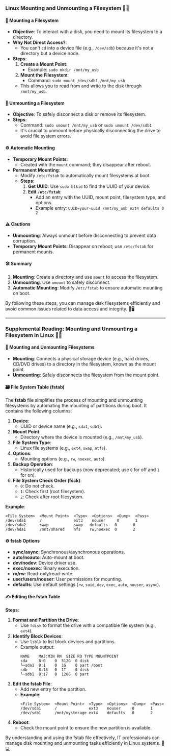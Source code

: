 ### Linux Mounting and Unmounting a Filesystem 🐧📂

#### 🔄 **Mounting a Filesystem**

- **Objective**: To interact with a disk, you need to mount its filesystem to a directory.
- **Why Not Direct Access?**:
  - You can't `cd` into a device file (e.g., `/dev/sdb`) because it's not a directory but a device node.
- **Steps**:
  1. **Create a Mount Point**:
     - Example: `sudo mkdir /mnt/my_usb`
  2. **Mount the Filesystem**:
     - Command: `sudo mount /dev/sdb1 /mnt/my_usb`
  - This allows you to read from and write to the disk through `/mnt/my_usb`.

#### 🔄 **Unmounting a Filesystem**

- **Objective**: To safely disconnect a disk or remove its filesystem.
- **Steps**:
  - Command: `sudo umount /mnt/my_usb` or `sudo umount /dev/sdb1`
  - It's crucial to unmount before physically disconnecting the drive to avoid file system errors.

#### ⚙️ **Automatic Mounting**

- **Temporary Mount Points**:
  - Created with the `mount` command; they disappear after reboot.
- **Permanent Mounting**:
  - Modify `/etc/fstab` to automatically mount filesystems at boot.
  - **Steps**:
    1. **Get UUID**: Use `sudo blkid` to find the UUID of your device.
    2. **Edit `/etc/fstab`**:
       - Add an entry with the UUID, mount point, filesystem type, and options.
       - Example entry: `UUID=your-uuid /mnt/my_usb ext4 defaults 0 2`

#### ⚠️ **Cautions**

- **Unmounting**: Always unmount before disconnecting to prevent data corruption.
- **Temporary Mount Points**: Disappear on reboot; use `/etc/fstab` for permanent mounts.

#### 🛠️ **Summary**

1. **Mounting**: Create a directory and use `mount` to access the filesystem.
2. **Unmounting**: Use `umount` to safely disconnect.
3. **Automatic Mounting**: Modify `/etc/fstab` to ensure automatic mounting on boot.

By following these steps, you can manage disk filesystems efficiently and avoid common issues related to data access and integrity. 🚀🖥️

---

### Supplemental Reading: Mounting and Unmounting a Filesystem in Linux 🐧📁

#### 🔄 **Mounting and Unmounting Filesystems**

- **Mounting**: Connects a physical storage device (e.g., hard drives, CD/DVD drives) to a directory in the filesystem, known as the mount point.
- **Unmounting**: Safely disconnects the filesystem from the mount point.

#### 🗃️ **File System Table (fstab)**

The **fstab** file simplifies the process of mounting and unmounting filesystems by automating the mounting of partitions during boot. It contains the following columns:

1. **Device**:
   - UUID or device name (e.g., `sda1`, `sdb1`).
2. **Mount Point**:
   - Directory where the device is mounted (e.g., `/mnt/my_usb`).
3. **File System Type**:
   - Linux file systems (e.g., `ext4`, `swap`, `ntfs`).
4. **Options**:
   - Mounting options (e.g., `rw`, `noexec`, `auto`).
5. **Backup Operation**:
   - Historically used for backups (now deprecated; use `0` for off and `1` for on).
6. **File System Check Order (fsck)**:
   - `0`: Do not check.
   - `1`: Check first (root filesystem).
   - `2`: Check after root filesystem.

**Example**:
```plaintext
<File System>  <Mount Point>  <Type>  <Options>  <Dump>  <Pass>
/dev/sda1      /              ext3    nouser     0       1
/dev/sda2      swap           swap   defaults   0       0
/dev/hda1      /mnt/shared    nfs    rw,noexec  0       2
```

#### ⚙️ **fstab Options**

- **sync/async**: Synchronous/asynchronous operations.
- **auto/noauto**: Auto-mount at boot.
- **dev/nodev**: Device driver use.
- **exec/noexec**: Binary execution.
- **ro/rw**: Read-only/read-write.
- **user/users/nouser**: User permissions for mounting.
- **defaults**: Use default settings (`rw`, `suid`, `dev`, `exec`, `auto`, `nouser`, `async`).

#### ✍️ **Editing the fstab Table**

**Steps**:
1. **Format and Partition the Drive**:
   - Use `fdisk` to format the drive with a compatible file system (e.g., `ext4`).
2. **Identify Block Devices**:
   - Use `lsblk` to list block devices and partitions.
   - Example output:
     ```plaintext
     NAME    MAJ:MIN RM  SIZE RO TYPE MOUNTPOINT
     sda     8:0    0  512G  0 disk 
     └─sda1  8:1    0  1G    0 part /boot
     sdb     8:16   0  1T    0 disk 
     └─sdb1  8:17   0  128G  0 part
     ```
3. **Edit the fstab File**:
   - Add new entry for the partition.
   - **Example**:
     ```plaintext
     <File System>  <Mount Point>  <Type>  <Options>  <Dump>  <Pass>
     /dev/sda1      /              ext3    nouser     0       1
     /dev/sdb1      /mnt/mystorage ext4    defaults   0       2
     ```
4. **Reboot**:
   - Check the mount point to ensure the new partition is available.

By understanding and using the fstab file effectively, IT professionals can manage disk mounting and unmounting tasks efficiently in Linux systems. 🔧💻